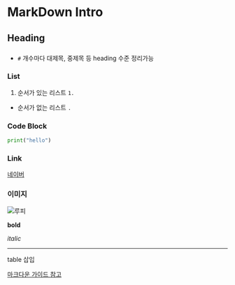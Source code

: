 # MarkDown Intro

## Heading

### 

- `#` 개수마다 대제목, 중제목 등 heading 수준 정리가능

### List

1. 순서가 있는 리스트 `1.` 
- 순서가 없는 리스트 `.` 

### Code Block

```python
print("hello")
```

### Link

[네이버](www.naver.com)

### 이미지

![루피]()

**bold**

*italic*

---

table 삽입

[마크다운 가이드 참고](http://www.markdownguide.org/cheat-sheet)


